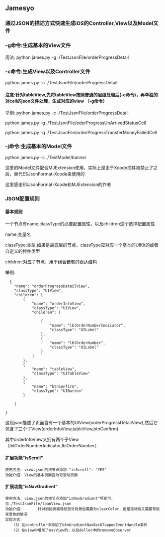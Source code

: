 ## Jamesyo
### 通过JSON的描述方式快速生成iOS的Controller,View以及Model文件

### -g命令:生成基本的View文件
用法: python james.py -g ./TestJsonFile/orderProgressDetail

### -c命令:生成View以及Controller文件
 python james.py -c ./TestJsonFile/orderProgressDetail

#### 注意:针对tableView,先将tableView按照普通的层级处理后(-c命令)，再单独的对cell的json文件处理，生成对应的view （-g命令）
 举例: 
  python james.py -c ./TestJsonFile/orderProgressDetail 
  
python james.py -g ./TestJsonFile/oderProgressUnArrivedStatusCell

python james.py -g ./TestJsonFile/orderProgressTransferMoneyFailedCell

### -j命令:生成基本的Model文件
 python james.py -c ./TestModel/banner

这里的Model文件配合MJExtension使用，实际上是由于Xcode插件被禁止了之后，替代ESJsonFormat-Xcode来使用的

这里感谢ESJsonFormat-Xcode和MJExtension的作者


### JSON配置规则
#### 基本规则
  一个节点有name,classType的必要配置属性，以及children这个选择配置属性
  
   name:变量名
   
classType:类型,如果是最底层的节点，classType应对应一个基本的UIKit的或者自定义的控件类型

  children:对应子节点，用于组合嵌套的表达结构

  举例:
  
```
  {
    "name": "orderProgressDetailView",
    "classType": "UIView",
    "children": [
        {
            "name": "orderInfoView",
            "classType": "UIView",
            "children": [

                {
                    "name": "lblOrderNumberIndicator",
                    "classType": "UILabel"
                },
                {
                    "name": "lblOrderNumber",
                    "classType": "UILabel"
                }
            ]
        },
        {
            "name": "tableView",
            "classType": "UITableView"
        },
        {
            "name": "btnConfirm",
            "classType": "UIButton"
        }

    ]

}
```

这段json描述了页面含有一个基本的UIView(orderProgressDetailView),然后它包含了三个子View(orderInfoView,tableView,btnConfirm)

 其中orderInfoView又拥有两个子View（lblOrderNumberIndicator,lblOrderNumber）


#### 扩展功能"isScroll"
    使用方法: view.json的根节点添加 "isScroll": "YES"
    功能介绍: View的基本页面变为可滚动页面
 

#### 扩展功能"isNavGradient"
    使用方法: view.json的根节点添加"isNavGradient"项即可，见./TestJsonFile/loanView.json
    功能介绍:       针对初始页面导航部分背景色需要为clearColor，但是滚动后又需要导航背景色的情况
    实现方式: 
       （1）在controller中添加了btnGradientNavBackTappedEventHandle事件
       （2）在view中增加了navView的，以及delloc中的removeObserver
